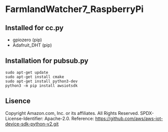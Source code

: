 # FarmlandWatcher7_RaspberryPi

## Installed for cc.py
+ gpiozero (pip)
+ Adafruit_DHT (pip)

## Installation for pubsub.py
```
sudo apt-get update
sudo apt-get install cmake
sudo apt-get install python3-dev
python3 -m pip install awsiotsdk
```
## Lisence
Copyright Amazon.com, Inc. or its affiliates. All Rights Reserved.
SPDX-License-Identifier: Apache-2.0.
Reference: https://github.com/aws/aws-iot-device-sdk-python-v2.git